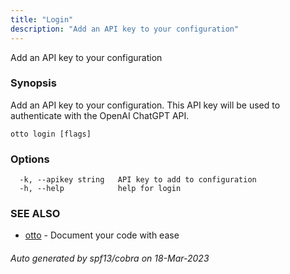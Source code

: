 ```yaml
---
title: "Login"
description: "Add an API key to your configuration"
---
```


Add an API key to your configuration

### Synopsis

Add an API key to your configuration. 
This API key will be used to authenticate with the OpenAI ChatGPT API.

```
otto login [flags]
```

### Options

```
  -k, --apikey string   API key to add to configuration
  -h, --help            help for login
```

### SEE ALSO

* [otto](otto.md)	 - Document your code with ease

###### Auto generated by spf13/cobra on 18-Mar-2023

